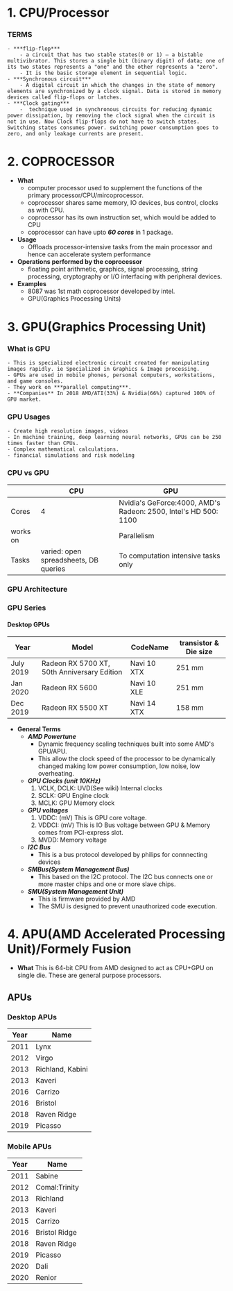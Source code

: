 # 1. CPU/Processor
### TERMS
	- ***flip-flop***
		- a circuit that has two stable states(0 or 1) – a bistable multivibrator. This stores a single bit (binary digit) of data; one of its two states represents a "one" and the other represents a "zero".
		- It is the basic storage element in sequential logic.
	- ***Synchronous circuit***
		- A digital circuit in which the changes in the state of memory elements are synchronized by a clock signal. Data is stored in memory devices called flip-flops or latches.
	- ***Clock gating***
		-  technique used in synchronous circuits for reducing dynamic power dissipation, by removing the clock signal when the circuit is not in use. Now Clock flip-flops do not have to switch states. Switching states consumes power. switching power consumption goes to zero, and only leakage currents are present.

# 2. COPROCESSOR
- **What**
	- computer processor used to supplement the functions of the primary processor/CPU/mircoprocessor.
	- coprocessor shares same memory, IO devices, bus control, clocks as with CPU.
	- coprocessor has its own instruction set, which would be added to CPU
	- coprocessor can have upto ***60 cores*** in 1 package.
- **Usage**
	- Offloads processor-intensive tasks from the main processor and hence can accelerate system performance
- **Operations performed by the coprocessor**
	- floating point arithmetic, graphics, signal processing, string processing, cryptography or I/O interfacing with peripheral devices.	
- **Examples**
	- 8087 was 1st math coprocessor developed by intel.
	- GPU(Graphics Processing Units)
	
	
# 3. GPU(Graphics Processing Unit)
### What is GPU
	- This is specialized electronic circuit created for manipulating images rapidly. ie Specialized in Graphics & Image processing.
	- GPUs are used in mobile phones, personal computers, workstations, and game consoles.
	- They work on ***parallel computing***.
	- **Companies** In 2018 AMD/ATI(33%) & Nvidia(66%) captured 100% of GPU market.	
### GPU Usages
	- Create high resolution images, videos
	- In machine training, deep learning neural networks, GPUs can be 250 times faster than CPUs.
	- Complex mathematical calculations.
	- financial simulations and risk modeling
### CPU vs GPU

|  | CPU | GPU |
| --- | --- | --- |
| Cores | 4 | Nvidia's GeForce:4000, AMD's Radeon: 2500, Intel's HD 500: 1100 |
| works on | | Parallelism |
| Tasks | varied: open spreadsheets, DB queries | To computation intensive tasks only |

### GPU Architecture

### GPU Series
#### Desktop GPUs

| Year | Model | CodeName | transistor & Die size |
| --- | --- | --- | --- |
| July 2019 | Radeon RX 5700 XT, 50th Anniversary Edition | Navi 10 XTX | 251 mm |
| Jan 2020 | Radeon RX 5600 | Navi 10 XLE | 251 mm |
| Dec 2019 | Radeon RX 5500 XT | Navi 14 XTX | 158 mm |

- **General Terms**
	- ***AMD Powertune***
		- Dynamic frequency scaling techniques built into some AMD's GPU/APU.
		- This allow the clock speed of the processor to be dynamically changed making low power consumption, low noise, low overheating.
	- ***GPU Clocks (unit 10KHz)***
		1. VCLK, DCLK: UVD(See wiki) Internal clocks
		2. SCLK: GPU Engine clock
		3. MCLK: GPU Memory clock
	- ***GPU voltages***
		1. VDDC: (mV) This is GPU core voltage.
		2. VDDCI: (mV) This is IO Bus voltage between GPU & Memory comes from PCI-express slot.
		3. MVDD: Memory voltage
	- ***I2C Bus***
		- This is a bus protocol developed by philips for connnecting devices
	- ***SMBus(System Management Bus)***		
		- This based on the I2C protocol. The I2C bus connects one or more master chips and one or more slave chips.
	- ***SMU(System Management Unit)***
		- This is firmware provided by AMD
		- The SMU is designed to prevent unauthorized code execution. 


# 4. APU(AMD Accelerated Processing Unit)/Formely Fusion
- **What** This is 64-bit CPU from AMD designed to act as CPU+GPU on single die. These are general purpose processors.
## APUs

### Desktop APUs

| Year | Name |
| --- | --- |
| 2011 | Lynx |
| 2012 | Virgo |
| 2013 | Richland, Kabini |
| 2013 | Kaveri |
| 2016 | Carrizo |
| 2016 | Bristol |
| 2018 | Raven Ridge |
| 2019 | Picasso |

### Mobile APUs

| Year | Name |
| --- | --- |
| 2011 | Sabine |
| 2012 | Comal:Trinity |
| 2013 | Richland |
| 2013 | Kaveri |
| 2015 | Carrizo |
| 2016 | Bristol Ridge |
| 2018 | Raven Ridge |
| 2019 | Picasso |
| 2020 | Dali |
| 2020 | Renior |
